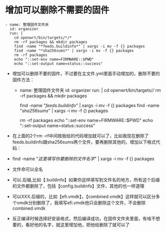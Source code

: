 # 增加可以删除不需要的固件

    - name: 整理固件文件夹
      id: organizer
      run: |
        cd openwrt/bin/targets/*/*
        rm -rf packages && mkdir packages
        find -name "*feeds.buildinfo*" | xargs -i mv -f {} packages
        find -name "*sha256sums*" | xargs -i mv -f {} packages
        rm -rf packages
        echo "::set-env name=FIRMWARE::$PWD"
        echo "::set-output name=status::success"
        
        
-  增加可以删除不要的固件，不过要在主文件.yml里面手动增加的，删除不要的固件方法：

    - name: 整理固件文件夹
      id: organizer
      run: |
        cd openwrt/bin/targets/*/*
        rm -rf packages && mkdir packages
        
        find -name "*feeds.buildinfo*" | xargs -i mv -f {} packages
        find -name "*sha256sums*" | xargs -i mv -f {} packages
        
        rm -rf packages
        echo "::set-env name=FIRMWARE::$PWD"
        echo "::set-output name=status::success"
        
- 在上面的2个rm -rf中间按我给的代码增加就可以了，比如我现在删除了feeds.buildinfo跟sha256sums两个文件，要再删除其他的，增加以下格式代码：
- find -name "*这里填写你要删除的文件名字*" | xargs -i mv -f {} packages
- 文件命可以全名
- 可以.后缀,比如【.buildinfo】如果你这样填写到文件名的地方，所有这个后缀的文件都删除了，包括【config.buildinfo】文件，其他的也一样道理
- 可以XXX.后缀的，比如【efi.vmdk】，【combined.vmdk】这样就可以区分多个vmdk分别删除了，我填写efi.vmdk他只会删除这个文件，不会删除combined.vmdk
- 反正编译时候选择好安装格式，然后编译成功，在固件文件夹里面，有啥不想要的，看好他的名字，就这里增加他，把他给删除了就可以了
